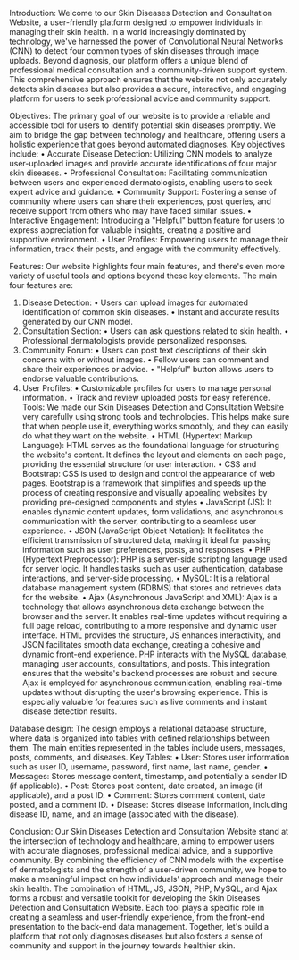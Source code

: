 Introduction:
Welcome to our Skin Diseases Detection and Consultation Website, a user-friendly platform designed to empower individuals in managing their skin health. In a world increasingly dominated by technology, we've harnessed the power of Convolutional Neural Networks (CNN) to detect four common types of skin diseases through image uploads. Beyond diagnosis, our platform offers a unique blend of professional medical consultation and a community-driven support system. This comprehensive approach ensures that the website not only accurately detects skin diseases but also provides a secure, interactive, and engaging platform for users to seek professional advice and community support.

Objectives:
The primary goal of our website is to provide a reliable and accessible tool for users to identify potential skin diseases promptly. We aim to bridge the gap between technology and healthcare, offering users a holistic experience that goes beyond automated diagnoses. Key objectives include:
•	Accurate Disease Detection: Utilizing CNN models to analyze user-uploaded images and provide accurate identifications of four major skin diseases.
•	Professional Consultation: Facilitating communication between users and experienced dermatologists, enabling users to seek expert advice and guidance.
•	Community Support: Fostering a sense of community where users can share their experiences, post queries, and receive support from others who may have faced similar issues.
•	Interactive Engagement: Introducing a "Helpful" button feature for users to express appreciation for valuable insights, creating a positive and supportive environment.
•	User Profiles: Empowering users to manage their information, track their posts, and engage with the community effectively.

Features:
Our website highlights four main features, and there's even more variety of useful tools and options beyond these key elements. The main four features are:
1.	Disease Detection:
•	Users can upload images for automated identification of common skin diseases.
•	Instant and accurate results generated by our CNN model.
2.	Consultation Section:
•	Users can ask questions related to skin health.
•	Professional dermatologists provide personalized responses.
3.	Community Forum:
•	Users can post text descriptions of their skin concerns with or without images.
•	Fellow users can comment and share their experiences or advice.
•	"Helpful" button allows users to endorse valuable contributions.
4.	User Profiles:
•	Customizable profiles for users to manage personal information.
•	Track and review uploaded posts for easy reference.
Tools:
We made our Skin Diseases Detection and Consultation Website very carefully using strong tools and technologies. This helps make sure that when people use it, everything works smoothly, and they can easily do what they want on the website.
•	HTML (Hypertext Markup Language): HTML serves as the foundational language for structuring the website's content. It defines the layout and elements on each page, providing the essential structure for user interaction.
•	CSS and Bootstrap: CSS is used to design and control the appearance of web pages. Bootstrap is a framework that simplifies and speeds up the process of creating responsive and visually appealing websites by providing pre-designed components and styles
•	JavaScript (JS): It enables dynamic content updates, form validations, and asynchronous communication with the server, contributing to a seamless user experience.
•	JSON (JavaScript Object Notation): It facilitates the efficient transmission of structured data, making it ideal for passing information such as user preferences, posts, and responses.
•	PHP (Hypertext Preprocessor): PHP is a server-side scripting language used for server logic. It handles tasks such as user authentication, database interactions, and server-side processing. 
•	MySQL: It is a relational database management system (RDBMS) that stores and retrieves data for the website. 
•	Ajax (Asynchronous JavaScript and XML): Ajax is a technology that allows asynchronous data exchange between the browser and the server. It enables real-time updates without requiring a full page reload, contributing to a more responsive and dynamic user interface. 
HTML provides the structure, JS enhances interactivity, and JSON facilitates smooth data exchange, creating a cohesive and dynamic front-end experience. PHP interacts with the MySQL database, managing user accounts, consultations, and posts. This integration ensures that the website's backend processes are robust and secure. Ajax is employed for asynchronous communication, enabling real-time updates without disrupting the user's browsing experience. This is especially valuable for features such as live comments and instant disease detection results.

Database design: 
The design employs a relational database structure, where data is organized into tables with defined relationships between them. The main entities represented in the tables include users, messages, posts, comments, and diseases.
Key Tables:
•	User: Stores user information such as user ID, username, password, first name, last name, gender.
•	Messages: Stores message content, timestamp, and potentially a sender ID (if applicable).
•	Post: Stores post content, date created, an image (if applicable), and a post ID.
•	Comment: Stores comment content, date posted, and a comment ID.
•	Disease: Stores disease information, including disease ID, name, and an image (associated with the disease).

Conclusion:
Our Skin Diseases Detection and Consultation Website stand at the intersection of technology and healthcare, aiming to empower users with accurate diagnoses, professional medical advice, and a supportive community. By combining the efficiency of CNN models with the expertise of dermatologists and the strength of a user-driven community, we hope to make a meaningful impact on how individuals’ approach and manage their skin health. The combination of HTML, JS, JSON, PHP, MySQL, and Ajax forms a robust and versatile toolkit for developing the Skin Diseases Detection and Consultation Website. Each tool plays a specific role in creating a seamless and user-friendly experience, from the front-end presentation to the back-end data management. Together, let's build a platform that not only diagnoses diseases but also fosters a sense of community and support in the journey towards healthier skin.
